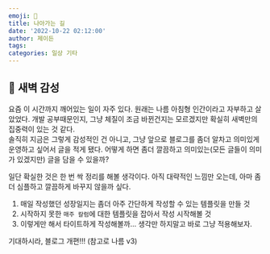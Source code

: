 ```yaml
---
emoji: 💨
title: 나아가는 길
date: '2022-10-22 02:12:00'
author: 제이든
tags:
categories: 일상 기타
---
```


## 🌃 새벽 감성

요즘 이 시간까지 깨어있는 일이 자주 있다. 원래는 나름 아침형 인간이라고 자부하고 살았었다. 개발 공부때문인지, 그냥 체질이 조금 바뀐건지는 모르겠지만 확실히 새벽만의 집중력이 있는 것 같다.<br/>
솔직히 지금은 그렇게 감성적인 건 아니고, 그냥 앞으로 블로그를 좀더 알차고 의미있게 운영하고 싶어서 글을 적게 됐다. 어떻게 하면 좀더 깔끔하고 의미있는(모든 글들이 의미가 있겠지만) 글을 담을 수 있을까?<br/>

일단 확실한 것은 한 번 싹 정리를 해볼 생각이다. 아직 대략적인 느낌만 오는데, 아마 좀더 심플하고 깔끔하게 바꾸지 않을까 싶다.

1. 매일 작성했던 성장일지는 좀더 아주 간단하게 작성할 수 있는 템플릿을 만들 것
2. 시작하지 못한 `매주 칼럼`에 대한 템플릿을 잡아서 작성 시작해볼 것
3. 이렇게만 해서 타이트하게 작성해볼까... 생각만 하지말고 바로 그냥 적용해보자.

기대하시라, 블로그 개편!!! (참고로 나름 v3)

```toc

```
